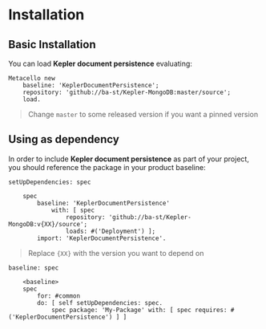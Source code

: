 # Installation

## Basic Installation

You can load **Kepler document persistence** evaluating:
```smalltalk
Metacello new
	baseline: 'KeplerDocumentPersistence';
	repository: 'github://ba-st/Kepler-MongoDB:master/source';
	load.
```
>  Change `master` to some released version if you want a pinned version

## Using as dependency

In order to include **Kepler document persistence** as part of your project, you should reference the package in your product baseline:

```smalltalk
setUpDependencies: spec

	spec
		baseline: 'KeplerDocumentPersistence'
			with: [ spec
				repository: 'github://ba-st/Kepler-MongoDB:v{XX}/source';
				loads: #('Deployment') ];
		import: 'KeplerDocumentPersistence'.
```
> Replace `{XX}` with the version you want to depend on

```smalltalk
baseline: spec

	<baseline>
	spec
		for: #common
		do: [ self setUpDependencies: spec.
			spec package: 'My-Package' with: [ spec requires: #('KeplerDocumentPersistence') ] ]
```
